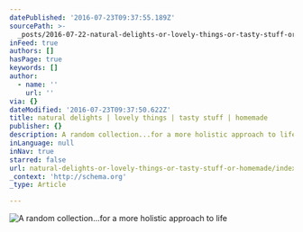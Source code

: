 ```yaml
---
datePublished: '2016-07-23T09:37:55.189Z'
sourcePath: >-
  _posts/2016-07-22-natural-delights-or-lovely-things-or-tasty-stuff-or-homemade.md
inFeed: true
authors: []
hasPage: true
keywords: []
author:
  - name: ''
    url: ''
via: {}
dateModified: '2016-07-23T09:37:50.622Z'
title: natural delights | lovely things | tasty stuff | homemade
publisher: {}
description: A random collection...for a more holistic approach to life
inLanguage: null
inNav: true
starred: false
url: natural-delights-or-lovely-things-or-tasty-stuff-or-homemade/index.html
_context: 'http://schema.org'
_type: Article

---
```

![A random collection...for a more holistic approach to life](https://the-grid-user-content.s3-us-west-2.amazonaws.com/020eef84-7f9b-4c3a-92b0-a0fa257dc43e.jpg)